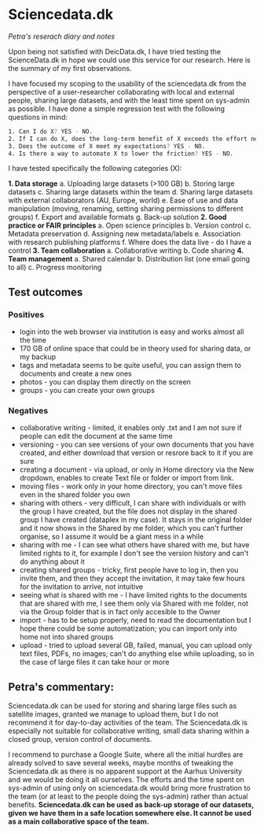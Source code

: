 # Sciencedata.dk
_Petra's reserach diary and notes_

Upon being not satisfied with DeicData.dk, I have tried testing the ScienceData.dk in hope we could use this service for our research.
Here is the summary of my first observations.

I have focused my scoping to the usability of the sciencedata.dk from the perspective of a user-researcher collaborating with local and external people, sharing large datasets, and with the least time spent on sys-admin as possible. I have done a simple regression test with the following questions in mind: 

```sh
1. Can I do X? YES - NO. 
2. If I can do X, does the long-term benefit of X exceeds the effort needed to do it? YES - NO. 
3. Does the outcome of X meet my expectations? YES - NO.
4. Is there a way to automate X to lower the friction? YES - NO.
```

I have tested specifically the following categories (X):

**1. Data storage**
a. Uploading large datasets (>100 GB)
b. Storing large datasets
c. Sharing large datasets within the team
d. Sharing large datasets with external collaborators (AU, Europe, world)
e. Ease of use and data manipulation (moving, renaming, setting sharing permissions to different groups)
f. Export and available formats
g. Back-up solution
**2. Good practice or FAIR principles**
a. Open science principles
b. Version control
c. Metadata preservation
d. Assigning new metadata/labels
e. Association with research publishing platforms
f. Where does the data live - do I have a control
**3. Team collaboration**
a. Collaborative writing
b. Code sharing
**4. Team management**
a. Shared calendar
b. Distribution list (one email going to all)
c. Progress monitoring

## Test outcomes

### Positives
- login into the web browser via institution is easy and works almost all the time 
- 170 GB of online space that could be in theory used for sharing data, or my backup
- tags and metadata seems to be quite useful, you can assign them to documents and create a new ones
- photos - you can display them directly on the screen
- groups - you can create your own groups


### Negatives
- collaborative writing - limited, it enables only .txt and I am not sure if people can edit the document at the same time
- versioning - you can see versions of your own documents that you have created, and either download that version or resrore back to it if you are sure
- creating a document - via upload, or only in Home directory via the New dropdown, enables to create Text file or folder or import from link.
- moving files - work only in your home directory, you can't move files even in the shared folder you own
- sharing with others - very difficult, I can share with individuals or with the group I have created, but the file does not display in the shared group I have created (dataplex in my case). It stays in the original folder and it now shows in the Shared by me folder, which you can't further organise, so I assume it would be a giant mess in a while
- sharing with me - I can see what others have shared with me, but have limited rights to it, for example I don't see the version history and can't do anything about it
- creating shared groups - tricky, first people have to log in, then you invite them,  and then they accept the invitation, it may take few hours for the invitation to arrive, not intuitive
- seeing what is shared with me - I have limited rights to the documents that are shared with me, I see them only via Shared with me folder, not via the Group folder that is in fact only accesible to the Owner
- import - has to be setup properly, need to read the documentation but I hope there could be some automatization; you can import only into home not into shared groups
- upload - tried to upload several GB, failed, manual, you can upload only text files, PDFs, no images; can't do anything else while uploading, so in the case of large files it can take hour or more

## Petra's commentary:
Sciencedata.dk can be used for storing and sharing large files such as satellite images, granted we manage to upload them, but I do not recommend it for day-to-day activities of the team. The Sciencedata.dk is especially not suitable for collaborative writing, small data sharing within a closed group, version control of documents. 

I recommend to purchase a Google Suite, where all the initial hurdles are already solved to save several weeks, maybe months of tweaking the Sciencedata.dk as there is no apparent support at the Aarhus University and we would be doing it all ourselves. The efforts and the time spent on sys-admin of using only on sciencedata.dk would bring more frustration to the team (or at least to the people doing the sys-admin) rather than actual benefits. **Sciencedata.dk can be used as back-up storage of our datasets, given we have them in a safe location somewhere else. It cannot be used as a main collaborative space of the team.**

